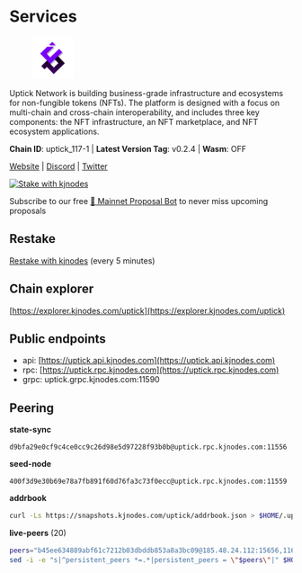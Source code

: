 # Services

<figure><img src="https://raw.githubusercontent.com/kj89/cosmos-images/main/logos/uptick.png" alt=""><figcaption></figcaption></figure>

Uptick Network is building business-grade infrastructure and  ecosystems for non-fungible tokens (NFTs). The platform is  designed with a focus on multi-chain and cross-chain interoperability,  and includes three key components: the NFT infrastructure, an NFT  marketplace, and NFT ecosystem applications.

**Chain ID**: uptick_117-1 | **Latest Version Tag**: v0.2.4 | **Wasm**: OFF

[Website](https://uptick.network) | [Discord](https://discord.gg/UzeHS7fu5H) | [Twitter](https://twitter.com/uptickproject)

[![Stake with kjnodes](https://i.ibb.co/cr44Q8j/button-stake-with-kjnodes.png)](https://restake.app/uptick/uptickvaloper1jqpaf0vgzlxvjx5meq8huweuv2nguqe20seefq)

Subscribe to our free [🤖 Mainnet Proposal Bot](https://t.me/kjnodes_proposal_bot) to never miss upcoming proposals

## Restake

[Restake with kjnodes](https://restake.app/uptick/uptickvaloper1jqpaf0vgzlxvjx5meq8huweuv2nguqe20seefq) (every 5 minutes)
## Chain explorer
[https://explorer.kjnodes.com/uptick](https://explorer.kjnodes.com/uptick)

## Public endpoints

* api: [https://uptick.api.kjnodes.com](https://uptick.api.kjnodes.com)
* rpc: [https://uptick.rpc.kjnodes.com](https://uptick.rpc.kjnodes.com)
* grpc: uptick.grpc.kjnodes.com:11590

## Peering

**state-sync**

```text
d9bfa29e0cf9c4ce0cc9c26d98e5d97228f93b0b@uptick.rpc.kjnodes.com:11556
```

**seed-node**

```text
400f3d9e30b69e78a7fb891f60d76fa3c73f0ecc@uptick.rpc.kjnodes.com:11559
```

**addrbook**
```bash
curl -Ls https://snapshots.kjnodes.com/uptick/addrbook.json > $HOME/.uptickd/config/addrbook.json
```

**live-peers** (20)
```bash
peers="b45ee634889abf61c7212b03dbddb853a8a3bc09@185.48.24.112:15656,1160d5e94fbce4f8ccabb0203344c673f3af3fb6@141.94.139.233:27656,8d9bfdb1e2657959ec641828080052d554fbe248@65.108.205.47:36656,250c98d4975ae9a12ed7dfcd5a7cf76b470e49a6@65.21.108.180:26656,f9106c0608ff93da93188651ab4b57731b0155be@159.69.73.104:26656,ea83a93c2878af90d034138fc5026218fb89d0d2@69.197.19.36:21656,632c2362378546ab77883077861f38405c378d06@104.194.8.68:60556,f05733da50967e3955e11665b1901d36291dfaee@65.108.195.30:21656,a5408575fc327823f73c153d9f89c932ac30a335@141.94.141.144:28056,ffd85619e0baed6ad09eec1e9c1651ded8e00b3b@82.165.186.119:26656,34d86f3a8dfce7d8b615563c587433c65792f104@185.219.142.221:15656,755c376ec8df0c6fce6d3e28f3d9054de4fe456f@81.30.157.35:17656,fa402a4a9e0c23d31672a4f3bc49714f22a0dfa5@85.190.254.15:15656,f2710fe78495a0645b690dbf9296b5d62bc2a39f@148.113.6.229:20456,34d28eeb7be1b245fd64ba2df4cdf62b5eb60dd3@202.61.240.155:30001,d9bfa29e0cf9c4ce0cc9c26d98e5d97228f93b0b@65.109.88.38:11556,8ecd3260a19d2b112f6a84e0c091640744ec40c5@185.165.241.20:26656,23e76540bea9b6851b92e280d7e0c123a0d49521@94.23.192.227:30599,170397e75ca2b0f4e9f3b1bb5d0d23f9b10f01c7@212.23.222.125:30597,c0b33353fb70d8d71dcb9c8848b3b4207bd56951@188.165.221.155:30598"
sed -i -e "s|^persistent_peers *=.*|persistent_peers = \"$peers\"|" $HOME/.uptickd/config/config.toml
```
